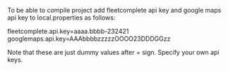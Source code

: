 To be able to compile project add fleetcomplete api key and google maps
api key to local.properties as follows:

fleetcomplete.api.key=aaaa.bbbb-232421
googlemaps.api.key=AAAbbbbzzzzzOOOO23DDDGGzz

Note that these are just dummy values after = sign. Specify your own api
keys.
